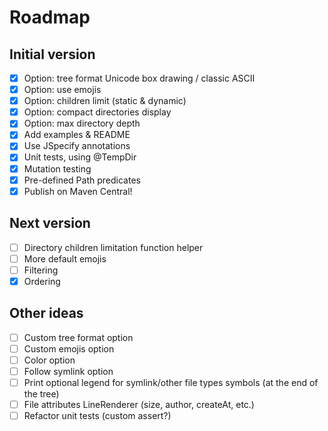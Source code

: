 # Roadmap

## Initial version

- [x] Option: tree format Unicode box drawing / classic ASCII
- [x] Option: use emojis
- [x] Option: children limit (static & dynamic)
- [x] Option: compact directories display
- [x] Option: max directory depth
- [x] Add examples & README
- [x] Use JSpecify annotations
- [x] Unit tests, using @TempDir
- [x] Mutation testing
- [x] Pre-defined Path predicates
- [x] Publish on Maven Central!

## Next version
- [ ] Directory children limitation function helper
- [ ] More default emojis
- [ ] Filtering
- [x] Ordering

## Other ideas
- [ ] Custom tree format option
- [ ] Custom emojis option
- [ ] Color option
- [ ] Follow symlink option
- [ ] Print optional legend for symlink/other file types symbols (at the end of the tree)
- [ ] File attributes LineRenderer (size, author, createAt, etc.)
- [ ] Refactor unit tests (custom assert?)
